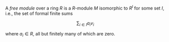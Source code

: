 A *free module* over a ring $R$ is a $R$-module $M$ isomorphic to $R^I$ for some set $I$, i.e., the set of formal finite sums

$$
\sum_{i \in I} a_i v_i
$$

where $a_i \in R$, all but finitely many of which are zero.
